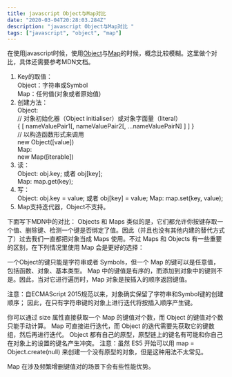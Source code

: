 ```yaml
---
title: javascript Object与Map对比
date: "2020-03-04T20:28:03.284Z"
description: "javascript Object与Map对比 "
tags: ["javascript", "object", "map"]
---
```


在使用javascript时候，使用[Object](https://developer.mozilla.org/zh-CN/docs/Web/JavaScript/Reference/Global_Objects/Object)与[Map](https://developer.mozilla.org/zh-CN/docs/Web/JavaScript/Reference/Global_Objects/Map)的时候，概念比较模糊。这里做个对比，具体还需要参考MDN文档。

1. Key的取值：  
   Object：字符串或Symbol  
   Map：任何值(对象或者原始值)   
2. 创建方法：  
   Object:   
   // 对象初始化器（Object initialiser）或对象字面量（literal）  
   { [ nameValuePair1[, nameValuePair2[, ...nameValuePairN] ] ] }  
   // 以构造函数形式来调用  
   new Object([value])  
   Map:  
   new Map([iterable])  
3. 读：  
   Object: obj.key; 或者 obj[key];  
   Map: map.get(key);  
4. 写：  
   Object: obj.key = value; 或者 obj[key] = value;
   Map: map.set(key, value);
5. Map支持迭代器，Object不支持。

下面写下MDN中的对比：
Objects 和 Maps 类似的是，它们都允许你按键存取一个值、删除键、检测一个键是否绑定了值。因此（并且也没有其他内建的替代方式了）过去我们一直都把对象当成 Maps 使用。不过 Maps 和 Objects 有一些重要的区别，在下列情况里使用 Map 会是更好的选择：

一个Object的键只能是字符串或者 Symbols，但一个 Map 的键可以是任意值，包括函数、对象、基本类型。
Map 中的键值是有序的，而添加到对象中的键则不是。因此，当对它进行遍历时，Map 对象是按插入的顺序返回键值。

注意：自ECMAScript 2015规范以来，对象确实保留了字符串和Symbol键的创建顺序； 因此，在只有字符串键的对象上进行迭代将按插入顺序产生键。

你可以通过 size 属性直接获取一个 Map 的键值对个数，而 Object 的键值对个数只能手动计算。
Map 可直接进行迭代，而 Object 的迭代需要先获取它的键数组，然后再进行迭代。
Object 都有自己的原型，原型链上的键名有可能和你自己在对象上的设置的键名产生冲突。
注意：虽然 ES5 开始可以用 map = Object.create(null) 来创建一个没有原型的对象，但是这种用法不太常见。

Map 在涉及频繁增删键值对的场景下会有些性能优势。
   